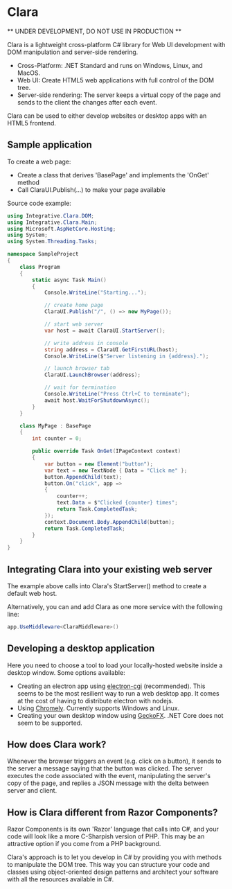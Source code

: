 # Clara

** UNDER DEVELOPMENT, DO NOT USE IN PRODUCTION **

Clara is a lightweight cross-platform C# library for Web UI development with DOM manipulation and server-side rendering.

- Cross-Platform: .NET Standard and runs on Windows, Linux, and MacOS.
- Web UI: Create HTML5 web applications with full control of the DOM tree.
- Server-side rendering: The server keeps a virtual copy of the page and sends to the client the changes after each event.

Clara can be used to either develop websites or desktop apps with an HTML5 frontend.

## Sample application

To create a web page:
- Create a class that derives 'BasePage' and implements the 'OnGet' method
- Call ClaraUI.Publish(...) to make your page available

Source code example:

```csharp
using Integrative.Clara.DOM;
using Integrative.Clara.Main;
using Microsoft.AspNetCore.Hosting;
using System;
using System.Threading.Tasks;

namespace SampleProject
{
    class Program
    {
        static async Task Main()
        {
            Console.WriteLine("Starting...");

            // create home page
            ClaraUI.Publish("/", () => new MyPage());

            // start web server
            var host = await ClaraUI.StartServer();

            // write address in console
            string address = ClaraUI.GetFirstURL(host);
            Console.WriteLine($"Server listening in {address}.");

            // launch browser tab
            ClaraUI.LaunchBrowser(address);

            // wait for termination
            Console.WriteLine("Press Ctrl+C to terminate");
            await host.WaitForShutdownAsync();
        }
    }

    class MyPage : BasePage
    {
        int counter = 0;

        public override Task OnGet(IPageContext context)
        {
            var button = new Element("button");
            var text = new TextNode { Data = "Click me" };
            button.AppendChild(text);
            button.On("click", app =>
            {
                counter++;
                text.Data = $"Clicked {counter} times";
                return Task.CompletedTask;
            });
            context.Document.Body.AppendChild(button);
            return Task.CompletedTask;
        }
    }
}
```

## Integrating Clara into your existing web server

The example above calls into Clara's StartServer() method to create a default web host.

Alternatively, you can and add Clara as one more service with the following line:

```csharp
app.UseMiddleware<ClaraMiddleware>()
```

## Developing a desktop application

Here you need to choose a tool to load your locally-hosted website inside a desktop window. Some options available:
- Creating an electron app using [electron-cgi](https://github.com/ruidfigueiredo/electron-cgi) (recommended). This seems to be the most resilient way to run a web desktop app. It comes at the cost of having to distribute electron with nodejs.
- Using [Chromely](https://github.com/chromelyapps/Chromely). Currently supports Windows and Linux.
- Creating your own desktop window using [GeckoFX](https://www.nuget.org/profiles/geckofx). .NET Core does not seem to be supported.


## How does Clara work?

Whenever the browser triggers an event (e.g. click on a button), it sends to the server a message saying that the button was clicked. The server executes the code associated with the event, manipulating the server's copy of the page, and replies a JSON message with the delta between server and client.

## How is Clara different from Razor Components?

Razor Components is its own 'Razor' language that calls into C#, and your code will look like a more C-Sharpish version of PHP. This may be an attractive option if you come from a PHP background.

Clara's approach is to let you develop in C# by providing you with methods to manipulate the DOM tree. This way you can structure your code and classes using object-oriented design patterns and architect your software with all the resources available in C#.
